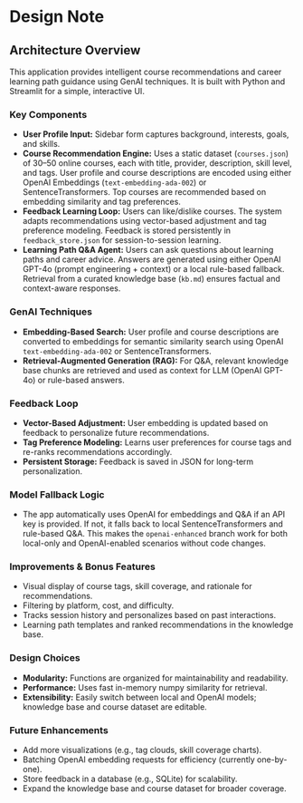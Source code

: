 # Design Note

## Architecture Overview

This application provides intelligent course recommendations and career learning path guidance using GenAI techniques. It is built with Python and Streamlit for a simple, interactive UI.

### Key Components

- **User Profile Input:** Sidebar form captures background, interests, goals, and skills.
- **Course Recommendation Engine:** Uses a static dataset (`courses.json`) of 30–50 online courses, each with title, provider, description, skill level, and tags. User profile and course descriptions are encoded using either OpenAI Embeddings (`text-embedding-ada-002`) or SentenceTransformers. Top courses are recommended based on embedding similarity and tag preferences.
- **Feedback Learning Loop:** Users can like/dislike courses. The system adapts recommendations using vector-based adjustment and tag preference modeling. Feedback is stored persistently in `feedback_store.json` for session-to-session learning.
- **Learning Path Q&A Agent:** Users can ask questions about learning paths and career advice. Answers are generated using either OpenAI GPT-4o (prompt engineering + context) or a local rule-based fallback. Retrieval from a curated knowledge base (`kb.md`) ensures factual and context-aware responses.

### GenAI Techniques

- **Embedding-Based Search:** User profile and course descriptions are converted to embeddings for semantic similarity search using OpenAI `text-embedding-ada-002` or SentenceTransformers.
- **Retrieval-Augmented Generation (RAG):** For Q&A, relevant knowledge base chunks are retrieved and used as context for LLM (OpenAI GPT-4o) or rule-based answers.

### Feedback Loop

- **Vector-Based Adjustment:** User embedding is updated based on feedback to personalize future recommendations.
- **Tag Preference Modeling:** Learns user preferences for course tags and re-ranks recommendations accordingly.
- **Persistent Storage:** Feedback is saved in JSON for long-term personalization.

### Model Fallback Logic

- The app automatically uses OpenAI for embeddings and Q&A if an API key is provided. If not, it falls back to local SentenceTransformers and rule-based Q&A. This makes the `openai-enhanced` branch work for both local-only and OpenAI-enabled scenarios without code changes.

### Improvements & Bonus Features

- Visual display of course tags, skill coverage, and rationale for recommendations.
- Filtering by platform, cost, and difficulty.
- Tracks session history and personalizes based on past interactions.
- Learning path templates and ranked recommendations in the knowledge base.

### Design Choices

- **Modularity:** Functions are organized for maintainability and readability.
- **Performance:** Uses fast in-memory numpy similarity for retrieval.
- **Extensibility:** Easily switch between local and OpenAI models; knowledge base and course dataset are editable.

### Future Enhancements

- Add more visualizations (e.g., tag clouds, skill coverage charts).
- Batching OpenAI embedding requests for efficiency (currently one-by-one).
- Store feedback in a database (e.g., SQLite) for scalability.
- Expand the knowledge base and course dataset for broader coverage.
